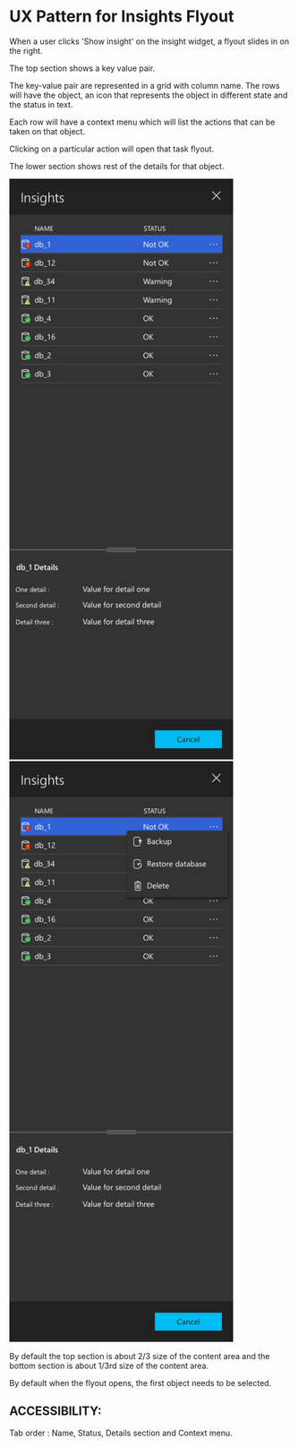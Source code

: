# UX Pattern for Insights Flyout

When a user clicks 'Show insight' on the insight widget, a flyout slides in on the right.

The top section shows a key value pair.

The key-value pair are represented in a grid with column name.
The rows will have the object, an icon that represents the object in different state and the status in text.

Each row will have a context menu which will list the actions that can be taken on that object.

Clicking on a particular action will open that task flyout.

The lower section shows rest of the details for that object.


<img src='../images/InsightsFlyout_1.png' width='400px' />


<img src='../images/InsightsFlyout_2.png' width='400px' />

By default the top section is about 2/3 size of the content area and the bottom section is about 1/3rd size of the content area.

By default when the flyout opens, the first object needs to be selected.


## ACCESSIBILITY:

Tab order : Name, Status, Details section and Context menu.
